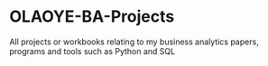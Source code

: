 # OLAOYE-BA-Projects
All projects or workbooks relating to my business analytics papers, programs and tools such as Python and SQL
